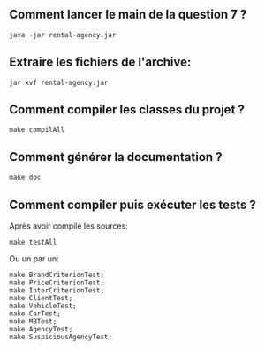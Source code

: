 
## Comment lancer le main de la question 7 ?

	java -jar rental-agency.jar


## Extraire les fichiers de l'archive:

	jar xvf rental-agency.jar


## Comment compiler les classes du projet ?

	make compilAll

## Comment générer la documentation ?

	make doc

## Comment compiler puis exécuter les tests ?

Après avoir compilé les sources:

	make testAll

Ou un par un:

	make BrandCriterionTest;
	make PriceCriterionTest;
	make InterCriterionTest;
	make ClientTest;
	make VehicleTest;
	make CarTest;
	make MBTest;
	make AgencyTest;
	make SuspiciousAgencyTest;
